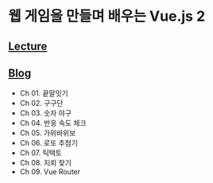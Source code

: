 # 웹 게임을 만들며 배우는 Vue.js 2 
[Lecture](https://www.inflearn.com/course/lecture?courseSlug=web-game-vue&unitId=23120)
---
[Blog](https://oranthy.tistory.com/category/FrontEnd/Vue%EB%A5%BC%20%EC%9D%B4%EC%9A%A9%ED%95%9C%20%EC%9B%B9%20%EA%B2%8C%EC%9E%84%20%EB%A7%8C%EB%93%A4%EA%B8%B0)
--
- Ch 01. 끝말잇기
- Ch 02. 구구단
- Ch 03. 숫자 야구
- Ch 04. 반응 속도 체크
- Ch 05. 가위바위보
- Ch 06. 로또 추첨기 
- Ch 07. 틱택토
- Ch 08. 지뢰 찾기
- Ch 09. Vue Router       
